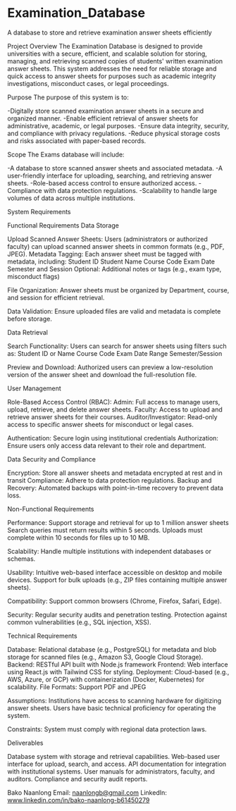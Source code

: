  # Examination_Database
A database to store and retrieve examination answer sheets efficiently

Project Overview
The Examination Database is designed to provide universities with a secure, efficient, and scalable solution for storing, managing, and retrieving scanned copies of students' written examination answer sheets. This system addresses the need for reliable storage and quick access to answer sheets for purposes such as academic integrity investigations, misconduct cases, or legal proceedings.

Purpose
The purpose of this system is to:

-Digitally store scanned examination answer sheets in a secure and organized manner.
-Enable efficient retrieval of answer sheets for administrative, academic, or legal purposes.
-Ensure data integrity, security, and compliance with privacy regulations.
-Reduce physical storage costs and risks associated with paper-based records.

Scope
The Exams database will include:

-A database to store scanned answer sheets and associated metadata.
-A user-friendly interface for uploading, searching, and retrieving answer sheets.
-Role-based access control to ensure authorized access.
-Compliance with data protection regulations.
-Scalability to handle large volumes of data across multiple institutions.

System Requirements

Functional Requirements
Data Storage

Upload Scanned Answer Sheets: Users (administrators or authorized faculty) can upload scanned answer sheets in common formats (e.g., PDF, JPEG).
Metadata Tagging: Each answer sheet must be tagged with metadata, including:
Student ID
Student Name
Course Code
Exam Date
Semester and Session
Optional: Additional notes or tags (e.g., exam type, misconduct flags)


File Organization: Answer sheets must be organized by Department, course, and session for efficient retrieval.

Data Validation: Ensure uploaded files are valid and metadata is complete before storage.


Data Retrieval

Search Functionality: Users can search for answer sheets using filters such as:
Student ID or Name
Course Code
Exam Date Range
Semester/Session

Preview and Download: Authorized users can preview a low-resolution version of the answer sheet and download the full-resolution file.


User Management

Role-Based Access Control (RBAC):
Admin: Full access to manage users, upload, retrieve, and delete answer sheets.
Faculty: Access to upload and retrieve answer sheets for their courses.
Auditor/Investigator: Read-only access to specific answer sheets for misconduct or legal cases.


Authentication: Secure login using institutional credentials
Authorization: Ensure users only access data relevant to their role and department.

Data Security and Compliance

Encryption: Store all answer sheets and metadata encrypted at rest and in transit
Compliance: Adhere to data protection regulations.
Backup and Recovery: Automated backups with point-in-time recovery to prevent data loss.

Non-Functional Requirements

Performance:
Support storage and retrieval for up to 1 million answer sheets
Search queries must return results within 5 seconds.
Uploads must complete within 10 seconds for files up to 10 MB.

Scalability:
Handle multiple institutions with independent databases or schemas.

Usability:
Intuitive web-based interface accessible on desktop and mobile devices.
Support for bulk uploads (e.g., ZIP files containing multiple answer sheets).

Compatibility:
Support common browsers (Chrome, Firefox, Safari, Edge).

Security:
Regular security audits and penetration testing.
Protection against common vulnerabilities (e.g., SQL injection, XSS).


Technical Requirements

Database: Relational database (e.g., PostgreSQL) for metadata and blob storage for scanned files (e.g., Amazon S3, Google Cloud Storage).
Backend: RESTful API built with Node.js framework 
Frontend: Web interface using React.js with Tailwind CSS for styling.
Deployment: Cloud-based (e.g., AWS, Azure, or GCP) with containerization (Docker, Kubernetes) for scalability.
File Formats: Support PDF and JPEG


Assumptions:
Institutions have access to scanning hardware for digitizing answer sheets.
Users have basic technical proficiency for operating the system.

Constraints:
System must comply with regional data protection laws.

Deliverables

Database system with storage and retrieval capabilities.
Web-based user interface for upload, search, and access.
API documentation for integration with institutional systems.
User manuals for administrators, faculty, and auditors.
Compliance and security audit reports.

Bako Naanlong
Email: naanlongb@gmail.com
LinkedIn: www.linkedin.com/in/bako-naanlong-b61450279

